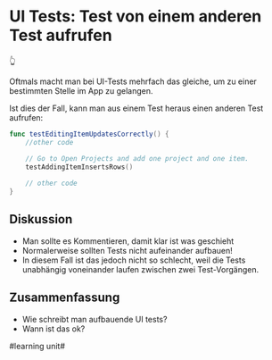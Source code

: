 # UI Tests: Test von einem anderen Test aufrufen
👆

Oftmals macht man bei UI-Tests mehrfach das gleiche, um zu einer bestimmten Stelle im App zu gelangen.

Ist dies der Fall, kann man aus einem Test heraus einen anderen Test aufrufen:


```swift
func testEditingItemUpdatesCorrectly() {
	//other code

	// Go to Open Projects and add one project and one item.
	testAddingItemInsertsRows()
	
	// other code
}
```

## Diskussion

- Man sollte es Kommentieren, damit klar ist was geschieht
- Normalerweise sollten Tests nicht aufeinander aufbauen!
- In diesem Fall ist das jedoch nicht so schlecht, weil die Tests unabhängig voneinander laufen zwischen zwei Test-Vorgängen.

## Zusammenfassung
- Wie schreibt man aufbauende UI tests?
- Wann ist das ok?

#learning unit#